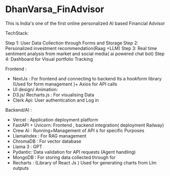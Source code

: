 # DhanVarsa_FinAdvisor
This is India's one of the first online personalized AI based Financial Advisor 



TechStack:

Step 1: User Data Collection through Forms and Storage
Step 2:  Personalized investment recommendation(Raag +LLM)
Step 3: Real time sentiment analysis from market and social media( ai powered chat bot)
Step 4: Dashboard for Visual portfolio Tracking
			
Frontend :
* NextJs : For frontend and connecting to backend
			Its a hookform library (Used for form management )+ Axios for API calls
* UI design/ Animation:
* D3.js/ Recharts.js : For visualising Data
* Clerk Api: User authentication and Log in

Backend/AI :
* Vercel : Application deployment platform
* FastAPI + Uvicorn: Frontend , backend integration( deployment Railway)
* Crew AI : Running+Management of API s for specific Purposes
* LlamaIndex : For RAG management
* ChromaDB : For vector database
* Llama 3 : GPT
* Pydantic: Data validation for API requests (Agent handling)
* MongoDB : For storing data collected through for
* Recharts : (Library of React Js ) Used for generating charts from Llm outputs





















































